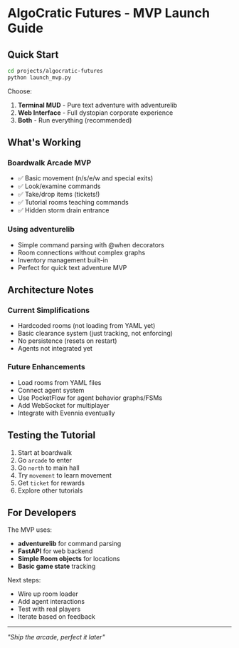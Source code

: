 # AlgoCratic Futures - MVP Launch Guide

## Quick Start

```bash
cd projects/algocratic-futures
python launch_mvp.py
```

Choose:
1. **Terminal MUD** - Pure text adventure with adventurelib
2. **Web Interface** - Full dystopian corporate experience  
3. **Both** - Run everything (recommended)

## What's Working

### Boardwalk Arcade MVP
- ✅ Basic movement (n/s/e/w and special exits)
- ✅ Look/examine commands
- ✅ Take/drop items (tickets!)
- ✅ Tutorial rooms teaching commands
- ✅ Hidden storm drain entrance

### Using adventurelib
- Simple command parsing with @when decorators
- Room connections without complex graphs
- Inventory management built-in
- Perfect for quick text adventure MVP

## Architecture Notes

### Current Simplifications
- Hardcoded rooms (not loading from YAML yet)
- Basic clearance system (just tracking, not enforcing)
- No persistence (resets on restart)
- Agents not integrated yet

### Future Enhancements
- Load rooms from YAML files
- Connect agent system
- Use PocketFlow for agent behavior graphs/FSMs
- Add WebSocket for multiplayer
- Integrate with Evennia eventually

## Testing the Tutorial

1. Start at boardwalk
2. Go `arcade` to enter
3. Go `north` to main hall
4. Try `movement` to learn movement
5. Get `ticket` for rewards
6. Explore other tutorials

## For Developers

The MVP uses:
- **adventurelib** for command parsing
- **FastAPI** for web backend
- **Simple Room objects** for locations
- **Basic game state** tracking

Next steps:
- Wire up room loader
- Add agent interactions
- Test with real players
- Iterate based on feedback

---

*"Ship the arcade, perfect it later"*